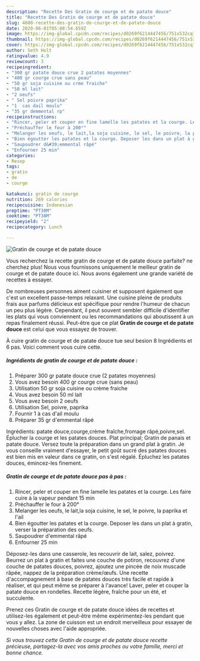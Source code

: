 ```yaml
---
description: "Recette Des Gratin de courge et de patate douce"
title: "Recette Des Gratin de courge et de patate douce"
slug: 4600-recette-des-gratin-de-courge-et-de-patate-douce
date: 2020-06-01T05:08:54.659Z
image: https://img-global.cpcdn.com/recipes/d0269f6214447456/751x532cq70/gratin-de-courge-et-de-patate-douce-photo-principale-de-la-recette.jpg
thumbnail: https://img-global.cpcdn.com/recipes/d0269f6214447456/751x532cq70/gratin-de-courge-et-de-patate-douce-photo-principale-de-la-recette.jpg
cover: https://img-global.cpcdn.com/recipes/d0269f6214447456/751x532cq70/gratin-de-courge-et-de-patate-douce-photo-principale-de-la-recette.jpg
author: Seth Holt
ratingvalue: 4.9
reviewcount: 3
recipeingredient:
- "300 gr patate douce crue 2 patates moyennes"
- "400 gr courge crue sans peau"
- "50 gr soja cuisine ou crme fraiche"
- "50 ml lait"
- "2 oeufs"
- " Sel poivre paprika"
- "1  cas dail moulu"
- "35 gr demmental rp"
recipeinstructions:
- "Rincer, peler et couper en fine lamelle les patates et la courge. Les faire cuire à la vapeur pendant 15 min"
- "Préchauffer le four à 200°"
- "Melanger les oeufs, le lait,la soja cuisine, le sel, le poivre, la paprika et l&#39;ail"
- "Bien égoutter les patates et la courge. Deposer les dans un plat à gratin, verser la préparation des oeufs."
- "Saupoudrer d&#39;emmental râpé"
- "Enfourner 25 min"
categories:
- Resep
tags:
- gratin
- de
- courge

katakunci: gratin de courge 
nutrition: 269 calories
recipecuisine: Indonesian
preptime: "PT30M"
cooktime: "PT38M"
recipeyield: "2"
recipecategory: Lunch

---
```



![Gratin de courge et de patate douce](https://img-global.cpcdn.com/recipes/d0269f6214447456/751x532cq70/gratin-de-courge-et-de-patate-douce-photo-principale-de-la-recette.jpg)

Vous recherchez la recette gratin de courge et de patate douce parfaite? ne cherchez plus! Nous vous fournissons uniquement le meilleur gratin de courge et de patate douce ici. Nous avons également une grande variété de recettes à essayer.

De nombreuses personnes aiment cuisiner et supposent également que c'est un excellent passe-temps relaxant. Une cuisine pleine de produits frais aux parfums délicieux est spécifique pour rendre l'humeur de chacun un peu plus légère. Cependant, il peut souvent sembler difficile d'identifier les plats qui vous conviennent ou les recommandations qui aboutissent à un repas finalement réussi. Peut-être que ce plat <strong> Gratin de courge et de patate douce </strong> est celui que vous essayez de trouver.

<!--inarticleads1-->

À cuire gratin de courge et de patate douce tue seul besion 8 Ingrédients et 6 pas. Voici comment vous cuire cette.

##### Ingrédients de gratin de courge et de patate douce :

1. Préparer 300 gr patate douce crue (2 patates moyennes)
1. Vous avez besoin 400 gr courge crue (sans peau)
1. Utilisation 50 gr soja cuisine ou crème fraiche
1. Vous avez besoin 50 ml lait
1. Vous avez besoin 2 oeufs
1. Utilisation  Sel, poivre, paprika
1. Fournir 1 à cas d&#39;ail moulu
1. Préparer 35 gr d&#39;emmental râpé


Ingrédients: patate douce,courge,crème fraîche,fromage râpé,poivre,sel. Éplucher la courge et les patates douces. Plat principal; Gratin de panais et patate douce. Versez toute la préparation dans un grand plat à gratin. Je vous conseille vraiment d&#39;essayer, le petit goût sucré des patates douces est bien mis en valeur dans ce gratin, on s&#39;est régalé. Épluchez les patates douces, émincez-les finement. 

<!--inarticleads2-->

##### Gratin de courge et de patate douce pas à pas :

1. Rincer, peler et couper en fine lamelle les patates et la courge. Les faire cuire à la vapeur pendant 15 min
1. Préchauffer le four à 200°
1. Melanger les oeufs, le lait,la soja cuisine, le sel, le poivre, la paprika et l&#39;ail
1. Bien égoutter les patates et la courge. Deposer les dans un plat à gratin, verser la préparation des oeufs.
1. Saupoudrer d&#39;emmental râpé
1. Enfourner 25 min


Déposez-les dans une casserole, les recouvrir de lait, salez, poivrez. Beurrez un plat à gratin et faites une couche de potiron, recouvrez d&#39;une couche de patates douces, poivrez, ajoutez une pincée de noix muscade râpée, nappez de la préparation crème/œufs. Une recette d&#39;accompagnement à base de patates douces très facile et rapide à réaliser, et qui peut même se préparer à l&#39;avance! Laver, peler et couper la patate douce en rondelles. Recette légère, fraîche pour un été, et succulente. 

<!--inarticleads1-->

<p>
Prenez ces Gratin de courge et de patate douce idées de recettes et utilisez-les également et peut-être même expérimentez-les pendant que vous y allez. La zone de cuisson est un endroit merveilleux pour essayer de nouvelles choses avec l'aide appropriée.
</p>

<p>
<i>Si vous trouvez cette Gratin de courge et de patate douce recette précieuse, partagez-la avec vos amis proches ou votre famille, merci et bonne chance.</i>
</p>
